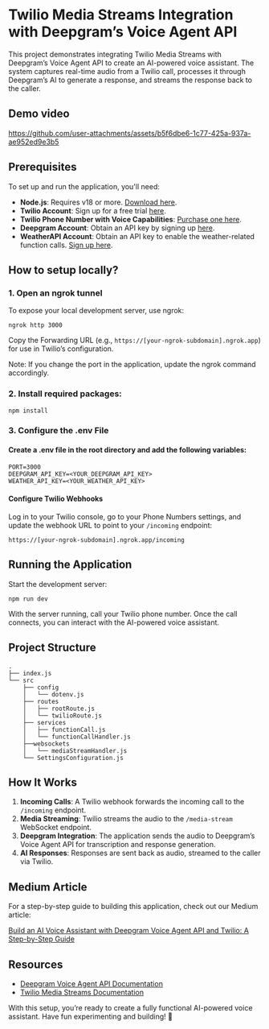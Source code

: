 # Twilio Media Streams Integration with Deepgram’s Voice Agent API

This project demonstrates integrating Twilio Media Streams with Deepgram’s Voice Agent API to create an AI-powered voice assistant. The system captures real-time audio from a Twilio call, processes it through Deepgram’s AI to generate a response, and streams the response back to the caller.

## Demo video

https://github.com/user-attachments/assets/b5f6dbe6-1c77-425a-937a-ae952ed9e3b5

## Prerequisites

To set up and run the application, you'll need:

- **Node.js**: Requires v18 or more. [Download here](https://nodejs.org/).
- **Twilio Account**: Sign up for a free trial [here](https://www.twilio.com/try-twilio).
- **Twilio Phone Number with Voice Capabilities**: [Purchase one here](https://www.twilio.com/docs/phone-numbers).
- **Deepgram Account**: Obtain an API key by signing up [here](https://console.deepgram.com/).
- **WeatherAPI Account**: Obtain an API key to enable the weather-related function calls. [Sign up here](https://www.weatherapi.com/).

## How to setup locally?

### 1. Open an ngrok tunnel

To expose your local development server, use ngrok:

```
ngrok http 3000
```

Copy the Forwarding URL (e.g., `https://[your-ngrok-subdomain].ngrok.app`) for use in Twilio’s configuration.

Note: If you change the port in the application, update the ngrok command accordingly.

### 2. Install required packages:

```
npm install
```

### 3. Configure the .env File

#### Create a .env file in the root directory and add the following variables:

```
PORT=3000
DEEPGRAM_API_KEY=<YOUR_DEEPGRAM_API_KEY>
WEATHER_API_KEY=<YOUR_WEATHER_API_KEY>
```

#### Configure Twilio Webhooks

Log in to your Twilio console, go to your Phone Numbers settings, and update the webhook URL to point to your `/incoming` endpoint:

```
https://[your-ngrok-subdomain].ngrok.app/incoming
```

## Running the Application

Start the development server:

```
npm run dev
```

With the server running, call your Twilio phone number. Once the call connects, you can interact with the AI-powered voice assistant.

## Project Structure

```
.
├── index.js
└── src
    ├── config
    │   └── dotenv.js
    ├── routes
    │   ├── rootRoute.js
    │   └── twilioRoute.js
    ├── services
    │   ├── functionCall.js
    │   └── functionCallHandler.js
    ├──websockets
    │   └── mediaStreamHandler.js
    └── SettingsConfiguration.js
```

## How It Works

1. **Incoming Calls**: A Twilio webhook forwards the incoming call to the `/incoming` endpoint.
2. **Media Streaming**: Twilio streams the audio to the `/media-stream` WebSocket endpoint.
3. **Deepgram Integration**: The application sends the audio to Deepgram’s Voice Agent API for transcription and response generation.
4. **AI Responses**: Responses are sent back as audio, streamed to the caller via Twilio.

## Medium Article

For a step-by-step guide to building this application, check out our Medium article:

[Build an AI Voice Assistant with Deepgram Voice Agent API and Twilio: A Step-by-Step Guide](https://medium.com/@prakhar.bhardwaj/building-an-ai-voice-assistant-with-deepgram-voice-agent-api-and-twilio-c8dcdc77dc23)

## Resources

- [Deepgram Voice Agent API Documentation](https://developers.deepgram.com/docs/voice-agent-settings-configuration)
- [Twilio Media Streams Documentation](https://www.twilio.com/docs/voice/twiml/stream)

With this setup, you’re ready to create a fully functional AI-powered voice assistant. Have fun experimenting and building! 🚀
